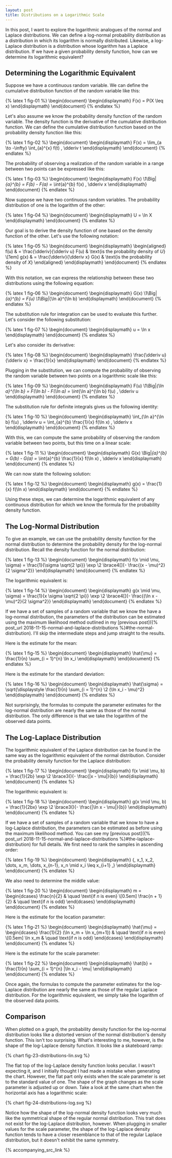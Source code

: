 ```yaml
---
layout: post
title: Distributions on a Logarithmic Scale
---
```


In this post, I want to explore the logarithmic analogues of the normal and Laplace distributions. We can define a log-normal probability distribution as a distribution in which its logarithm is normally distributed. Likewise, a log-Laplace distribution is a distribution whose logarithm has a Laplace distribution. If we have a given probability density function, how can we determine its logarithmic equivalent?

<!--excerpt-->

## Determining the Logarithmic Equivalent

Suppose we have a continuous random variable. We can define the cumulative distribution function of the random variable like this:

{% latex 1 fig-01 %}
    \begin{document}
    \begin{displaymath}
    F(x) = P(X \leq x)
    \end{displaymath}
    \end{document}
{% endlatex %}

Let's also assume we know the probability density function of the random variable. The density function is the derivative of the cumulative distribution function. We can define the cumulative distribution function based on the probability density function like this:

{% latex 1 fig-02 %}
    \begin{document}
    \begin{displaymath}
    F(x) = \lim_{a \to -\infty} \int_{a}^{x} f(t) \, \dderiv t
    \end{displaymath}
    \end{document}
{% endlatex %}

The probability of observing a realization of the random variable in a range between two points can be expressed like this:

{% latex 1 fig-03 %}
    \begin{document}
    \begin{displaymath}
    F(x) \1\Big|_{a}^{b}
    =
    F(b) - F(a)
    =
    \int_{a}^{b} f(x) \, \dderiv x
    \end{displaymath}
    \end{document}
{% endlatex %}

Now suppose we have two continuous random variables. The probability distribution of one is the logarithm of the other:

{% latex 1 fig-04 %}
    \begin{document}
    \begin{displaymath}
    U = \ln X
    \end{displaymath}
    \end{document}
{% endlatex %}

Our goal is to derive the density function of one based on the density function of the other. Let's use the following notation:

{% latex 1 fig-05 %}
    \begin{document}
    \begin{displaymath}
    \begin{aligned}
    f(u) & =
    \frac{\dderiv}{\dderiv u} F(u) & \text{is the probability density of $U$}
    \\[1em]
    g(x) & =
    \frac{\dderiv}{\dderiv x} G(x) & \text{is the probability density of $X$}
    \end{aligned}
    \end{displaymath}
    \end{document}
{% endlatex %}

With this notation, we can express the relationship between these two distributions using the following equation:

{% latex 1 fig-06 %}
    \begin{document}
    \begin{displaymath}
    G(x) \1\Big|_{a}^{b}
    =
    F(u) \1\Big|_{\ln a}^{\ln b}
    \end{displaymath}
    \end{document}
{% endlatex %}

The substitution rule for integration can be used to evaluate this further. Let's consider the following substitution:

{% latex 1 fig-07 %}
    \begin{document}
    \begin{displaymath}
    u = \ln x
    \end{displaymath}
    \end{document}
{% endlatex %}

Let's also consider its derivative:

{% latex 1 fig-08 %}
    \begin{document}
    \begin{displaymath}
    \frac{\dderiv u}{\dderiv x} = \frac{1}{x}
    \end{displaymath}
    \end{document}
{% endlatex %}

Plugging in the substitution, we can compute the probability of observing the random variable between two points on a logarithmic scale like this:

{% latex 1 fig-09 %}
    \begin{document}
    \begin{displaymath}
    F(u) \1\Big|_{\ln a}^{\ln b}
    =
    F(\ln b) - F(\ln a)
    =
    \int_{\ln a}^{\ln b} f(u) \, \dderiv u
    \end{displaymath}
    \end{document}
{% endlatex %}

The substitution rule for definite integrals gives us the following identity:

{% latex 1 fig-10 %}
    \begin{document}
    \begin{displaymath}
    \int_{\ln a}^{\ln b} f(u) \, \dderiv u
    =
    \int_{a}^{b} \frac{1}{x} f(\ln x) \, \dderiv x
    \end{displaymath}
    \end{document}
{% endlatex %}

With this, we can compute the same probability of observing the random variable between two points, but this time on a linear scale:

{% latex 1 fig-11 %}
    \begin{document}
    \begin{displaymath}
    G(x) \Big|_{a}^{b}
    =
    G(b) - G(a)
    =
    \int_{a}^{b} \frac{1}{x} f(\ln x) \, \dderiv x
    \end{displaymath}
    \end{document}
{% endlatex %}

We can now state the following solution:

{% latex 1 fig-12 %}
    \begin{document}
    \begin{displaymath}
    g(x) = \frac{1}{x} f(\ln x)
    \end{displaymath}
    \end{document}
{% endlatex %}

Using these steps, we can determine the logarithmic equivalent of any continuous distribution for which we know the formula for the probability density function.

## The Log-Normal Distribution

To give an example, we can use the probability density function for the normal distribution to determine the probability density for the log-normal distribution. Recall the density function for the normal distribution:

{% latex 1 fig-13 %}
    \begin{document}
    \begin{displaymath}
    f(x \mid \mu, \sigma)
    =
    \frac{1}{\sigma \sqrt{2 \pi}} \exp \2 \brace4[]{- \frac{(x - \mu)^2}{2 \sigma^2}}
    \end{displaymath}
    \end{document}
{% endlatex %}

The logarithmic equivalent is:

{% latex 1 fig-14 %}
    \begin{document}
    \begin{displaymath}
    g(x \mid \mu, \sigma)
    =
    \frac{1}{x \sigma \sqrt{2 \pi}} \exp \2 \brace4[]{- \frac{(\ln x - \mu)^2}{2 \sigma^2}}
    \end{displaymath}
    \end{document}
{% endlatex %}

If we have a set of samples of a random variable that we know the have a log-normal distribution, the parameters of the distribution can be estimated using the maximum likelihood method outlined in my [previous post]({% post_url 2018-11-15-normal-and-laplace-distributions %}#the-normal-distribution). I'll skip the intermediate steps and jump straight to the results.

Here is the estimate for the mean:

{% latex 1 fig-15 %}
    \begin{document}
    \begin{displaymath}
    \hat{\mu} = \frac{1}{n} \sum_{i = 1}^{n} \ln x_i
    \end{displaymath}
    \end{document}
{% endlatex %}

Here is the estimate for the standard deviation:

{% latex 1 fig-16 %}
    \begin{document}
    \begin{displaymath}
    \hat{\sigma} = \sqrt{\displaystyle \frac{1}{n} \sum_{i = 1}^{n} \2 (\ln x_i - \mu)^2}
    \end{displaymath}
    \end{document}
{% endlatex %}

Not surprisingly, the formulas to compute the parameter estimates for the log-normal distribution are nearly the same as those of the normal distribution. The only difference is that we take the logarithm of the observed data points.

## The Log-Laplace Distribution

The logarithmic equivalent of the Laplace distribution can be found in the same way as the logarithmic equivalent of the normal distribution. Consider the probability density function for the Laplace distribution:

{% latex 1 fig-17 %}
    \begin{document}
    \begin{displaymath}
    f(x \mid \mu, b)
    =
    \frac{1}{2b} \exp \2 \brace3(){- \frac{|x - \mu|}{b}}
    \end{displaymath}
    \end{document}
{% endlatex %}

The logarithmic equivalent is:

{% latex 1 fig-18 %}
    \begin{document}
    \begin{displaymath}
    g(x \mid \mu, b)
    =
    \frac{1}{2bx} \exp \2 \brace3(){- \frac{|\ln x - \mu|}{b}}
    \end{displaymath}
    \end{document}
{% endlatex %}

If we have a set of samples of a random variable that we know to have a log-Laplace distribution, the parameters can be estimated as before using the maximum likelihood method. You can see my [previous post]({% post_url 2018-11-15-normal-and-laplace-distributions %}#the-laplace-distribution) for full details. We first need to rank the samples in ascending order:

{% latex 1 fig-19 %}
    \begin{document}
    \begin{displaymath}
    \{\, x_1, x_2, \dots, x_m, \dots, x_{n-1}, x_n \mid x_i \leq x_{i+1} \,\}
    \end{displaymath}
    \end{document}
{% endlatex %}

We also need to determine the middle value:

{% latex 1 fig-20 %}
    \begin{document}
    \begin{displaymath}
    m
    =
    \begin{dcases}
    \frac{n}{2}     & \quad \text{if $n$ is even}
    \\[0.5em]
    \frac{n + 1}{2} & \quad \text{if $n$ is odd}
    \end{dcases}
    \end{displaymath}
    \end{document}
{% endlatex %}

Here is the estimate for the location parameter:

{% latex 1 fig-21 %}
    \begin{document}
    \begin{displaymath}
    \hat{\mu}
    =
    \begin{dcases}
    \frac{1}{2} (\ln x_m + \ln x_{m+1}) & \quad \text{if $n$ is even}
    \\[0.5em]
    \ln x_m                             & \quad \text{if $n$ is odd}
    \end{dcases}
    \end{displaymath}
    \end{document}
{% endlatex %}

Here is the estimate for the scale parameter:

{% latex 1 fig-22 %}
    \begin{document}
    \begin{displaymath}
    \hat{b} = \frac{1}{n} \sum_{i = 1}^{n} |\ln x_i - \mu|
    \end{displaymath}
    \end{document}
{% endlatex %}

Once again, the formulas to compute the parameter estimates for the log-Laplace distribution are nearly the same as those of the regular Laplace distribution. For the logarithmic equivalent, we simply take the logarithm of the observed data points.

## Comparison

When plotted on a graph, the probability density function for the log-normal distribution looks like a distorted version of the normal distribution's density function. This isn't too surprising. What's interesting to me, however, is the shape of the log-Laplace density function. It looks like a skateboard ramp:

{% chart fig-23-distributions-lin.svg %}

The flat top of the log-Laplace density function looks peculiar. I wasn't expecting it, and I initially thought I had made a mistake when generating the chart. However, the flat part only exists when the scale parameter is set to the standard value of one. The shape of the graph changes as the scale parameter is adjusted up or down. Take a look at the same chart when the horizontal axis has a logarithmic scale:

{% chart fig-24-distributions-log.svg %}

Notice how the shape of the log-normal density function looks very much like the symmetrical shape of the regular normal distribution. This trait does not exist for the log-Laplace distribution, however. When plugging in smaller values for the scale parameter, the shape of the log-Laplace density function tends to have a closer resemblance to that of the regular Laplace distribution, but it doesn't exhibit the same symmetry.

{% accompanying_src_link %}
